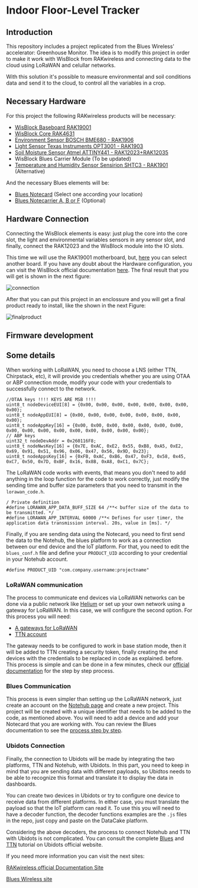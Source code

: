 # Indoor Floor-Level Tracker

## Introduction

This repository includes a project replicated from the Blues Wireless' accelerator: Greenhouse Monitor. The idea is to modify this project in order to make it work with WisBlock from RAKwireless and connecting data to the cloud using LoRaWAN and celullar networks.

With this solution it's possible to measure environmental and soil conditions data and send it to the cloud, to control all the variables in a crop.

## Necessary Hardware 
For this project the following RAKwireless products will be necessary:

- [WisBlock Baseboard RAK19001](https://store.rakwireless.com/products/rak19001-wisblock-dual-io-base-board)
- [WisBlock Core RAK4631](https://store.rakwireless.com/products/rak4631-lpwan-node?variant=37505443987654)
- [Environment Sensor BOSCH BME680 - RAK1906](https://store.rakwireless.com/products/rak1906-bme680-environment-sensor)
- [Light Sensor Texas Instruments OPT3001 - RAK1903](https://store.rakwireless.com/products/rak1903-opt3001dnpr-ambient-light-sensor)
- [Soil Moisture Sensor Atmel ATTINY441 - RAK12023+RAK12035](https://store.rakwireless.com/products/rak12023-rak12035-wisblock-soil-moisture-sensor)
- WisBlock Blues Carrier Module (To be updated)
- [Temperature and Humidity Sensor Sensirion SHTC3 - RAK1901](https://store.rakwireless.com/products/rak1901-shtc3-temperature-humidity-sensor) (Alternative)


And the necessary Blues elements will be:

- [Blues Notecard](https://blues.io/products/notecard/) (Select one according your location)
- [Blues Notecarrier A, B or F](https://blues.io/products/notecarrier/) (Optional)


## Hardware Connection
Connecting the WisBlock elements is easy: just plug the core into the core slot, the light and environmental variables sensors in any sensor slot, and finally, connect the RAK12023 and the WisBlock module into the IO slots. 

This time we will use the RAK19001 motherboard, but, [here](https://store.rakwireless.com/collections/wisblock-base) you can select another board. If you have any doubt about the Hardware configuration, you can visit the WisBlock official documentation [here](https://docs.rakwireless.com/Product-Categories/WisBlock/Quickstart/#hardware-setup). The final result that you will get is shown in the next figure:

![connection](https://i.imgur.com/0QsJUFTm.jpg)

After that you can put this project in an enclossure and you will get a final product ready to install, like the shown in the next Figure:

![finalproduct](https://i.imgur.com/YQIksaRm.jpg)

## Firmware development 

## Some details

When working with LoRaWAN, you need to choose a LNS (either TTN, Chirpstack, etc), it will provide you credentials whether you are using OTAA or ABP connection mode, modify your code with your credentials to successfully connect to the network.

```
//OTAA keys !!!! KEYS ARE MSB !!!!
uint8_t nodeDeviceEUI[8] = {0x00, 0x00, 0x00, 0x00, 0x00, 0x00, 0x00, 0x00};
uint8_t nodeAppEUI[8] = {0x00, 0x00, 0x00, 0x00, 0x00, 0x00, 0x00, 0x00};
uint8_t nodeAppKey[16] = {0x00, 0x00, 0x00, 0x00, 0x00, 0x00, 0x00, 0x00, 0x00, 0x00, 0x00, 0x00, 0x00, 0x00, 0x00, 0x00};
// ABP keys
uint32_t nodeDevAddr = 0x260116F8;
uint8_t nodeNwsKey[16] = {0x7E, 0xAC, 0xE2, 0x55, 0xB8, 0xA5, 0xE2, 0x69, 0x91, 0x51, 0x96, 0x06, 0x47, 0x56, 0x9D, 0x23};
uint8_t nodeAppsKey[16] = {0xFB, 0xAC, 0xB6, 0x47, 0xF3, 0x58, 0x45, 0xC7, 0x50, 0x7D, 0xBF, 0x16, 0x8B, 0xA8, 0xC1, 0x7C};
```

The LoRaWAN code works with events, that means you don't need to add anything in the loop function for the code to work correctly, just modify the sending time and buffer size parameters that you need to transmit in the `lorawan_code.h`.

```
/ Private definition
#define LORAWAN_APP_DATA_BUFF_SIZE 64 /**< buffer size of the data to be transmitted. */
#define LORAWAN_APP_INTERVAL 60000 /**< Defines for user timer, the application data transmission interval. 20s, value in [ms]. */
```
Finally, if you are sending data using the Notecard, you need to first send the data to the Notehub, the blues platform to work as a connection between our end device and the IoT platform. For that, you need to edit the `blues_conf.h` file and define your `PRODUCT_UID` according to your credential in your Notehub account.

```
#define PRODUCT_UID "com.company.username:projectname"
```

### LoRaWAN communication

The process to communicate end devices via LoRaWAN networks can be done via a public network like [Helium](https://www.helium.com/) or set up your own network using a gateway for LoRaWAN. In this case, we will configure the second option. For this process you will need:

- [A gateways for LoRaWAN](https://store.rakwireless.com/collections/wisgate-edge)
- [TTN account](https://console.cloud.thethings.network/)

The gateway needs to be configured to work in base station mode, then it will be added to TTN creating a security token, finally creating the end devices with the credentials to be replaced in code as explained. before. This process is simple and can be done in a few minutes, check our [official documentation](https://docs.rakwireless.com/Product-Categories/WisGate/RAK7268-V2/Supported-LoRa-Network-Servers/#wisgateos-2-basics-station-to-ttnv3) for the step by step process.

### Blues Communication

This process is even simpler than setting up the LoRaWAN network, just create an account on the [Notehub page](https://notehub.io/sign-in?flow=473ef4b7-c19d-4440-a5d4-c2d1bb9d25b6) and create a new project. This project will be created with a unique identifier that needs to be added to the code, as mentioned above. You will need to add a device and add your Notecard that you are working with. You can review the Blues documentation to see the [process step by step](https://docs.rakwireless.com/Product-Categories/WisGate/RAK7268-V2/Supported-LoRa-Network-Servers/#wisgateos-2-basics-station-to-ttnv3).

### Ubidots Connection

Finally, the connection to Ubidots will be made by integrating the two platforms, TTN and Notehub, with Ubidots. In this part, you need to keep in mind that you are sending data with different payloads, so Ubidtos needs to be able to recognize this format and translate it to display the data in dashboards.

You can create two devices in Ubidots or try to configure one device to receive data from different platforms. In either case, you must translate the payload so that the IoT platform can read it. To use this you will need to have a decoder function, the decoder functions examples are the `.js` files in the repo, just copy and paste on the DataCake platform.

Considering the above decoders, the process to connect Notehub and TTN with Ubidots is not complicated. You can consult the complete [Blues](https://help.ubidots.com/en/articles/4990386-learn-how-to-connect-blues-wireless-notecard-powered-app-to-ubidots) and [TTN](https://help.ubidots.com/en/articles/5096476-plugins-connect-the-things-stack-to-ubidots) tutorial on Ubidots official website.

If you need more information you can visit the next sites:


[RAKwireless official Documentation Site](https://docs.rakwireless.com/Introduction/)

[Blues Wireless site](https://dev.blues.io/)